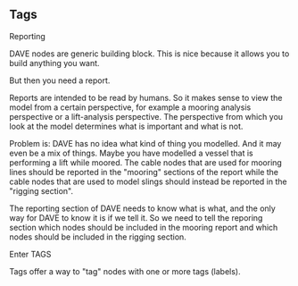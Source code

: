 ## Tags

Reporting

DAVE nodes are generic building block. This is nice because it allows you to build anything you want.

But then you need a report.

Reports are intended to be read by humans. So it makes sense to view the model from a certain perspective, for example a mooring analysis perspective or a lift-analysis perspective.
The perspective from which you look at the model determines what is important and what is not.

Problem is: DAVE has no idea what kind of thing you modelled. And it may even be a mix of things. Maybe you
have modelled a vessel that is performing a lift while moored. The cable nodes that are used for mooring lines should be reported in the "mooring" sections of the report while the cable nodes
that are used to model slings should instead be reported in the "rigging section".

The reporting section of DAVE needs to know what is what, and the only way for DAVE to know it is if we tell it. So we need to
tell the reporing section which nodes should be included in the mooring report and which nodes should be included in the
rigging section.

Enter TAGS

Tags offer a way to "tag" nodes with one or more tags (labels). 